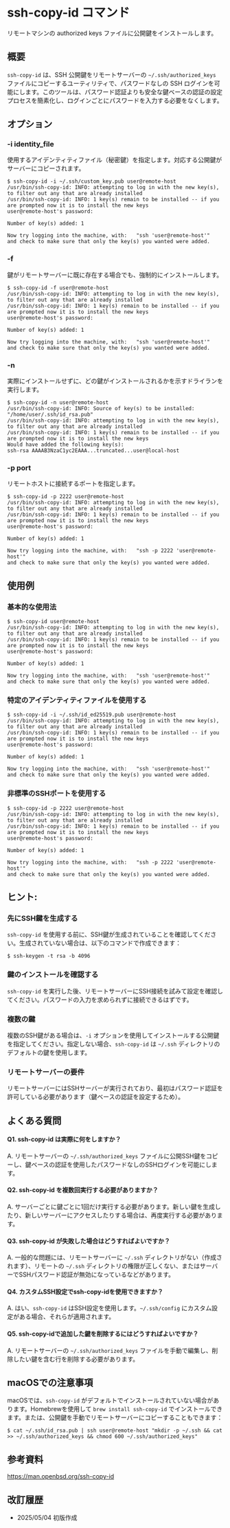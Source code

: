 # ssh-copy-id コマンド

リモートマシンの authorized keys ファイルに公開鍵をインストールします。

## 概要

`ssh-copy-id` は、SSH 公開鍵をリモートサーバーの `~/.ssh/authorized_keys` ファイルにコピーするユーティリティで、パスワードなしの SSH ログインを可能にします。このツールは、パスワード認証よりも安全な鍵ベースの認証の設定プロセスを簡素化し、ログインごとにパスワードを入力する必要をなくします。

## オプション

### **-i identity_file**

使用するアイデンティティファイル（秘密鍵）を指定します。対応する公開鍵がサーバーにコピーされます。

```console
$ ssh-copy-id -i ~/.ssh/custom_key.pub user@remote-host
/usr/bin/ssh-copy-id: INFO: attempting to log in with the new key(s), to filter out any that are already installed
/usr/bin/ssh-copy-id: INFO: 1 key(s) remain to be installed -- if you are prompted now it is to install the new keys
user@remote-host's password: 

Number of key(s) added: 1

Now try logging into the machine, with:   "ssh 'user@remote-host'"
and check to make sure that only the key(s) you wanted were added.
```

### **-f**

鍵がリモートサーバーに既に存在する場合でも、強制的にインストールします。

```console
$ ssh-copy-id -f user@remote-host
/usr/bin/ssh-copy-id: INFO: attempting to log in with the new key(s), to filter out any that are already installed
/usr/bin/ssh-copy-id: INFO: 1 key(s) remain to be installed -- if you are prompted now it is to install the new keys
user@remote-host's password: 

Number of key(s) added: 1

Now try logging into the machine, with:   "ssh 'user@remote-host'"
and check to make sure that only the key(s) you wanted were added.
```

### **-n**

実際にインストールせずに、どの鍵がインストールされるかを示すドライランを実行します。

```console
$ ssh-copy-id -n user@remote-host
/usr/bin/ssh-copy-id: INFO: Source of key(s) to be installed: "/home/user/.ssh/id_rsa.pub"
/usr/bin/ssh-copy-id: INFO: attempting to log in with the new key(s), to filter out any that are already installed
/usr/bin/ssh-copy-id: INFO: 1 key(s) remain to be installed -- if you are prompted now it is to install the new keys
Would have added the following key(s):
ssh-rsa AAAAB3NzaC1yc2EAAA...truncated...user@local-host
```

### **-p port**

リモートホストに接続するポートを指定します。

```console
$ ssh-copy-id -p 2222 user@remote-host
/usr/bin/ssh-copy-id: INFO: attempting to log in with the new key(s), to filter out any that are already installed
/usr/bin/ssh-copy-id: INFO: 1 key(s) remain to be installed -- if you are prompted now it is to install the new keys
user@remote-host's password: 

Number of key(s) added: 1

Now try logging into the machine, with:   "ssh -p 2222 'user@remote-host'"
and check to make sure that only the key(s) you wanted were added.
```

## 使用例

### 基本的な使用法

```console
$ ssh-copy-id user@remote-host
/usr/bin/ssh-copy-id: INFO: attempting to log in with the new key(s), to filter out any that are already installed
/usr/bin/ssh-copy-id: INFO: 1 key(s) remain to be installed -- if you are prompted now it is to install the new keys
user@remote-host's password: 

Number of key(s) added: 1

Now try logging into the machine, with:   "ssh 'user@remote-host'"
and check to make sure that only the key(s) you wanted were added.
```

### 特定のアイデンティティファイルを使用する

```console
$ ssh-copy-id -i ~/.ssh/id_ed25519.pub user@remote-host
/usr/bin/ssh-copy-id: INFO: attempting to log in with the new key(s), to filter out any that are already installed
/usr/bin/ssh-copy-id: INFO: 1 key(s) remain to be installed -- if you are prompted now it is to install the new keys
user@remote-host's password: 

Number of key(s) added: 1

Now try logging into the machine, with:   "ssh 'user@remote-host'"
and check to make sure that only the key(s) you wanted were added.
```

### 非標準のSSHポートを使用する

```console
$ ssh-copy-id -p 2222 user@remote-host
/usr/bin/ssh-copy-id: INFO: attempting to log in with the new key(s), to filter out any that are already installed
/usr/bin/ssh-copy-id: INFO: 1 key(s) remain to be installed -- if you are prompted now it is to install the new keys
user@remote-host's password: 

Number of key(s) added: 1

Now try logging into the machine, with:   "ssh -p 2222 'user@remote-host'"
and check to make sure that only the key(s) you wanted were added.
```

## ヒント:

### 先にSSH鍵を生成する

`ssh-copy-id` を使用する前に、SSH鍵が生成されていることを確認してください。生成されていない場合は、以下のコマンドで作成できます：

```console
$ ssh-keygen -t rsa -b 4096
```

### 鍵のインストールを確認する

`ssh-copy-id` を実行した後、リモートサーバーにSSH接続を試みて設定を確認してください。パスワードの入力を求められずに接続できるはずです。

### 複数の鍵

複数のSSH鍵がある場合は、`-i` オプションを使用してインストールする公開鍵を指定してください。指定しない場合、`ssh-copy-id` は `~/.ssh` ディレクトリのデフォルトの鍵を使用します。

### リモートサーバーの要件

リモートサーバーにはSSHサーバーが実行されており、最初はパスワード認証を許可している必要があります（鍵ベースの認証を設定するため）。

## よくある質問

#### Q1. ssh-copy-id は実際に何をしますか？
A. リモートサーバーの `~/.ssh/authorized_keys` ファイルに公開SSH鍵をコピーし、鍵ベースの認証を使用したパスワードなしのSSHログインを可能にします。

#### Q2. ssh-copy-id を複数回実行する必要がありますか？
A. サーバーごとに鍵ごとに1回だけ実行する必要があります。新しい鍵を生成したり、新しいサーバーにアクセスしたりする場合は、再度実行する必要があります。

#### Q3. ssh-copy-id が失敗した場合はどうすればよいですか？
A. 一般的な問題には、リモートサーバーに `~/.ssh` ディレクトリがない（作成されます）、リモートの `~/.ssh` ディレクトリの権限が正しくない、またはサーバーでSSHパスワード認証が無効になっているなどがあります。

#### Q4. カスタムSSH設定でssh-copy-idを使用できますか？
A. はい、`ssh-copy-id` はSSH設定を使用します。`~/.ssh/config` にカスタム設定がある場合、それらが適用されます。

#### Q5. ssh-copy-idで追加した鍵を削除するにはどうすればよいですか？
A. リモートサーバーの `~/.ssh/authorized_keys` ファイルを手動で編集し、削除したい鍵を含む行を削除する必要があります。

## macOSでの注意事項

macOSでは、`ssh-copy-id` がデフォルトでインストールされていない場合があります。Homebrewを使用して `brew install ssh-copy-id` でインストールできます。または、公開鍵を手動でリモートサーバーにコピーすることもできます：

```console
$ cat ~/.ssh/id_rsa.pub | ssh user@remote-host "mkdir -p ~/.ssh && cat >> ~/.ssh/authorized_keys && chmod 600 ~/.ssh/authorized_keys"
```

## 参考資料

https://man.openbsd.org/ssh-copy-id

## 改訂履歴

- 2025/05/04 初版作成